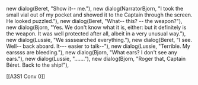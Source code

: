 new dialog(Beret, "Show it-- me."),
new dialog(NarratorBjorn, "I took the small vial out of my pocket and showed it to the Captain through the screen. He looked puzzled."),
new dialog(Beret, "What-- this? -- the weapon?"),
new dialog(Bjorn, "Yes. We don't know what it is, either: but it definitely is the weapon. It was well protected after all, albeit in a very unusual way."),
new dialog(Lussie, "We ssssearched everything."),
new dialog(Beret, "I see. Well-- back aboard. It--- easier to talk--"),
new dialog(Lussie, "Terrible. My earssss are bleeding."),
new dialog(Bjorn, "What ears? I don't see any ears."),
new dialog(Lussie, "......."),
new dialog(Bjorn, "Roger that, Captain Béret. Back to the ship!"),

[[A3S1 Conv 0]]